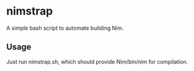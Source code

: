 # nimstrap #

A simple bash script to automate building Nim.

## Usage ##

Just run nimstrap.sh, which should provide Nim/bin/nim for compilation.
